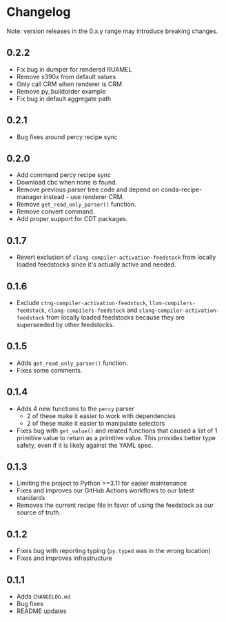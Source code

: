 # Changelog
Note: version releases in the 0.x.y range may introduce breaking changes.

## 0.2.2
- Fix bug in dumper for rendered RUAMEL
- Remove s390x from default values
- Only call CRM when renderer is CRM
- Remove py_buildorder example
- Fix bug in default aggregate path

## 0.2.1
- Bug fixes around percy recipe sync

## 0.2.0
- Add command percy recipe sync
- Download cbc when none is found.
- Remove previous parser tree code and depend on conda-recipe-manager instead - use renderer CRM.
- Remove `get_read_only_parser()` function.
- Remove convert command.
- Add proper support for CDT packages.

## 0.1.7
- Revert exclusion of `clang-compiler-activation-feedstock` from locally loaded feedstocks since it's actually active and needed.

## 0.1.6
- Exclude `ctng-compiler-activation-feedstock`, `llvm-compilers-feedstock`, `clang-compilers-feedstock` and `clang-compiler-activation-feedstock` from locally loaded feedstocks because they are superseeded by other feedstocks.

## 0.1.5
- Adds `get_read_only_parser()` function.
- Fixes some comments.

## 0.1.4
- Adds 4 new functions to the `percy` parser
  - 2 of these make it easier to work with dependencies
  - 2 of these make it easier to manipulate selectors
- Fixes bug with `get_value()` and related functions that caused a list of 1 primitive value to return as a primitive
  value. This provides better type safety, even if it is likely against the YAML spec.

## 0.1.3
- Limiting the project to Python >=3.11 for easier maintenance
- Fixes and improves our GitHub Actions workflows to our latest standards
- Removes the current recipe file in favor of using the feedstock as our source of truth.

## 0.1.2
- Fixes bug with reporting typing (`py.typed` was in the wrong location)
- Fixes and improves infrastructure

## 0.1.1
- Adds `CHANGELOG.md`
- Bug fixes
- README updates
